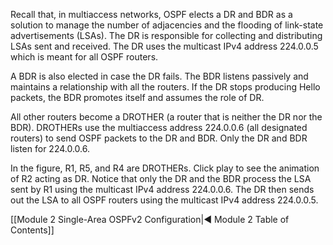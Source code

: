 Recall that, in multiaccess networks, OSPF elects a DR and BDR as a solution to manage the number of adjacencies and the flooding of link-state advertisements (LSAs). The DR is responsible for collecting and distributing LSAs sent and received. The DR uses the multicast IPv4 address 224.0.0.5 which is meant for all OSPF routers.

A BDR is also elected in case the DR fails. The BDR listens passively and maintains a relationship with all the routers. If the DR stops producing Hello packets, the BDR promotes itself and assumes the role of DR.

All other routers become a DROTHER (a router that is neither the DR nor the BDR). DROTHERs use the multiaccess address 224.0.0.6 (all designated routers) to send OSPF packets to the DR and BDR. Only the DR and BDR listen for 224.0.0.6.

In the figure, R1, R5, and R4 are DROTHERs. Click play to see the animation of R2 acting as DR. Notice that only the DR and the BDR process the LSA sent by R1 using the multicast IPv4 address 224.0.0.6. The DR then sends out the LSA to all OSPF routers using the multicast IPv4 address 224.0.0.5.

[[Module 2 Single-Area OSPFv2 Configuration|◀ Module 2 Table of Contents]]